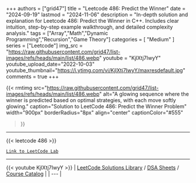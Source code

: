 
+++
authors = ["grid47"]
title = "Leetcode 486: Predict the Winner"
date = "2024-09-19"
lastmod = "2024-11-06"
description = "In-depth solution and explanation for Leetcode 486: Predict the Winner in C++. Includes clear intuition, step-by-step example walkthrough, and detailed complexity analysis."
tags = ["Array","Math","Dynamic Programming","Recursion","Game Theory"]
categories = [
    "Medium"
]
series = ["Leetcode"]
img_src = "https://raw.githubusercontent.com/grid47/list-images/refs/heads/main/list/486.webp"
youtube = "KjlXtj7IwyY"
youtube_upload_date="2022-10-03"
youtube_thumbnail="https://i.ytimg.com/vi/KjlXtj7IwyY/maxresdefault.jpg"
comments = true
+++


{{< rmtimg 
    src="https://raw.githubusercontent.com/grid47/list-images/refs/heads/main/list/486.webp" 
    alt="A glowing sequence where the winner is predicted based on optimal strategies, with each move softly glowing."
    caption="Solution to LeetCode 486: Predict the Winner Problem"
    width="900px"
    borderRadius="8px"
    align="center" 
    captionColor="#555"
>}}
---
{{< leetcode 486 >}}

[`Link to LeetCode Lab`](https://leetcode.com/problems/predict-the-winner/description/)

---
{{< youtube KjlXtj7IwyY >}}
| [LeetCode Solutions Library](https://grid47.xyz/leetcode/) / [DSA Sheets](https://grid47.xyz/sheets/) / [Course Catalog](https://grid47.xyz/courses/) |
| --- |

